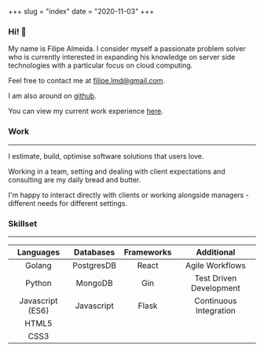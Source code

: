 +++
slug = "index"
date = "2020-11-03"
+++

### Hi! :wave:

My name is Filipe Almeida. I consider myself a passionate problem solver who is currently interested in expanding his knowledge on server side technologies with a particular focus on cloud computing.

Feel free to contact me at filipe.lmd@gmail.com.

I am also around on [github](https://www.github.com/surbias "Github Profile").

You can view my current work experience
[here](https://docs.google.com/document/d/e/2PACX-1vTcM1INHY1-UNYey_yV8BLxEm9WVo6nRzVcXfKXZdFrVAzyUd1iKPiUVgvB12V38MX3HEqWlakcGP72/pub "CV - Work Experience").

### Work

---

I estimate, build, optimise software solutions that users love.

Working in a team, setting and dealing with client expectations and consulting are my daily bread and butter.

I'm happy to interact directly with clients or working alongside managers - different needs for different settings.

### Skillset

---

|    Languages     | Databases  | Frameworks |       Additional        |
| :--------------: | :--------: | :--------: | :---------------------: |
|      Golang      | PostgresDB |   React    |     Agile Workflows     |
|      Python      |  MongoDB   |    Gin     | Test Driven Development |
| Javascript (ES6) | Javascript |   Flask    | Continuous Integration  |
|      HTML5       |            |            |                         |
|       CSS3       |            |            |                         |
